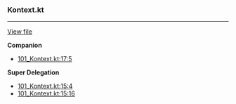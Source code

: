 ### Kontext.kt
---
[View file](../../precision_analyzed/101_Kontext.kt)

**Companion**

 - [101_Kontext.kt:17:5](../../precision_analyzed/101_Kontext.kt#L17)

**Super Delegation**

 - [101_Kontext.kt:15:4](../../precision_analyzed/101_Kontext.kt#L15)
 - [101_Kontext.kt:15:16](../../precision_analyzed/101_Kontext.kt#L15)
